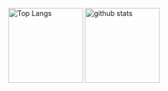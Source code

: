<p align="left"> 
  <img alt="Top Langs" height="150px" src="https://git-hub-readme-stats-clone-amber.vercel.app/api/top-langs/?username=yatoyun&layout=compact&show_icons=true&theme=onedark&exclude_repo=For_JPHACKS,Authorship_analysis2023_A,Abnormal_detection,PEL4VAD-test,WSV-GST,WSV-GSTwithAudio" />
  <img alt="github stats" height="150px" src="https://git-hub-readme-stats-clone-amber.vercel.app/api?username=yatoyun&theme=onedark" />
</p>
